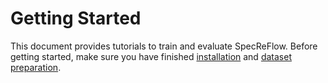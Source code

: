 # Getting Started

This document provides tutorials to train and evaluate SpecReFlow. Before getting started, make sure you have finished [installation](INSTALL.md) and [dataset preparation](DATASET.md).


